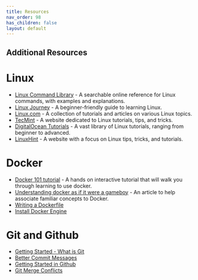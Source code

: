 ```yaml
---
title: Resources
nav_order: 98
has_children: false
layout: default
---
```


## Additional Resources

# Linux

- [Linux Command Library](https://linuxcommandlibrary.com/) - A searchable online reference for Linux commands, with examples and explanations.
- [Linux Journey](https://linuxjourney.com/) - A beginner-friendly guide to learning Linux.
- [Linux.com](https://www.linux.com/training-tutorials/) - A collection of tutorials and articles on various Linux topics.
- [TecMint](https://www.tecmint.com/) - A website dedicated to Linux tutorials, tips, and tricks.
- [DigitalOcean Tutorials](https://www.digitalocean.com/community/tutorials) - A vast library of Linux tutorials, ranging from beginner to advanced.
- [LinuxHint](https://www.linuxhint.com/) - A website with a focus on Linux tips, tricks, and tutorials.

# Docker

- [Docker 101 tutorial](https://www.docker.com/101-tutorial/) - A hands on interactive tutorial that will walk you through learning to use docker. 
- [Understanding docker as if it were a gameboy](https://medium.com/@audretschjames/understanding-docker-as-if-it-were-a-gameboy-96c96392efbf) - An article to help associate familiar concepts to Docker.
- [Writing a Dockerfile](https://docs.docker.com/get-started/docker-concepts/building-images/writing-a-dockerfile/)
- [Install Docker Engine](https://docs.docker.com/engine/install/)

# Git and Github
- [Getting Started - What is Git](https://git-scm.com/book/en/v2/Getting-Started-What-is-Git%3F)
- [Better Commit Messages](https://www.freecodecamp.org/news/how-to-write-better-git-commit-messages/)
- [Getting Started in Github](https://docs.github.com/en/get-started/start-your-journey/hello-world)
- [Git Merge Conflicts](https://www.atlassian.com/git/tutorials/using-branches/merge-conflicts)